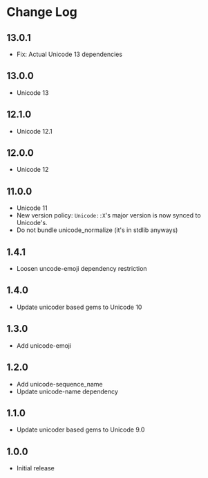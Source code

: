 # Change Log

## 13.0.1

- Fix: Actual Unicode 13 dependencies

## 13.0.0

- Unicode 13

## 12.1.0

- Unicode 12.1

## 12.0.0

- Unicode 12

## 11.0.0

- Unicode 11
- New version policy: `Unicode::X`'s major version is now synced to Unicode's.
- Do not bundle unicode_normalize (it's in stdlib anyways)

## 1.4.1

- Loosen uncode-emoji dependency restriction

## 1.4.0

- Update unicoder based gems to Unicode 10

## 1.3.0

- Add unicode-emoji

## 1.2.0

- Add unicode-sequence_name
- Update unicode-name dependency

## 1.1.0

- Update unicoder based gems to Unicode 9.0

## 1.0.0

- Initial release
